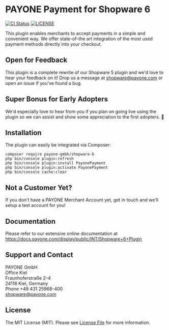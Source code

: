 PAYONE Payment for Shopware 6
=============================

[![CI Status](https://github.com/PAYONE-GmbH/shopware-6/workflows/CI/badge.svg?branch=master)](https://github.com/PAYONE-GmbH/shopware-6/actions)
[![LICENSE](https://img.shields.io/github/license/PAYONE-GmbH/shopware-6.svg)](LICENSE)

This plugin enables merchants to accept payments in a simple and convenient way.
We offer state-of-the art integration of the most used payment methods directly
into your checkout. 

## Open for Feedback

This plugin is a complete rewrite of our Shopware 5 plugin and we'd love to hear your
feedback on it! Drop us a message at shopware@payone.com or open an issue if
you've found a bug.

## Super Bonus for Early Adopters

We'd especially love to hear from you if you plan on going live using the plugin
so we can assist and show some appreciation to the first adopters. :crown:

## Installation

The plugin can easily be integrated via Composer:

```
composer require payone-gmbh/shopware-6
php bin/console plugin:refresh
php bin/console plugin:install PayonePayment
php bin/console plugin:activate PayonePayment
php bin/console cache:clear
```

## Not a Customer Yet?

If you don't have a PAYONE Merchant Account yet, get in touch and we'll setup
a test account for you!

## Documentation

Please refer to our extensive online documentation at
https://docs.payone.com/display/public/INT/Shopware+6+Plugin 

## Support and Contact

PAYONE GmbH  
Office Kiel  
Fraunhoferstraße 2–4  
24118 Kiel, Germany  
Phone +49 431 25968-400  
shopware@payone.com

## License

The MIT License (MIT). Please see [License File](LICENSE) for more information.
